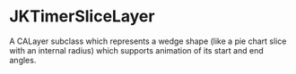 # JKTimerSliceLayer
A CALayer subclass which represents a wedge shape (like a pie chart slice with an internal radius) which supports animation of its start and end angles.
